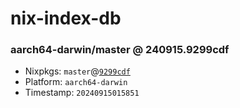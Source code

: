 # nix-index-db
### aarch64-darwin/master @ 240915.9299cdf
- Nixpkgs: `master`@[`9299cdf`](https://github.com/NixOS/nixpkgs/commit/9299cdf978e15f448cf82667b0ffdd480b44ee48)
- Platform: `aarch64-darwin`
- Timestamp: `20240915015851`
